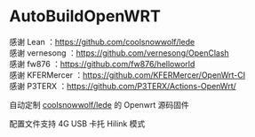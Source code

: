 # AutoBuildOpenWRT
感谢 Lean ：https://github.com/coolsnowwolf/lede         
感谢 vernesong ：https://github.com/vernesong/OpenClash          
感谢 fw876 ：https://github.com/fw876/helloworld       
感谢 KFERMercer ：https://github.com/KFERMercer/OpenWrt-CI         
感谢 P3TERX ：https://github.com/P3TERX/Actions-OpenWrt/         
  
自动定制 [coolsnowwolf/lede](https://github.com/coolsnowwolf/lede) 的 Openwrt 源码固件

配置文件支持 4G USB 卡托 Hilink 模式
